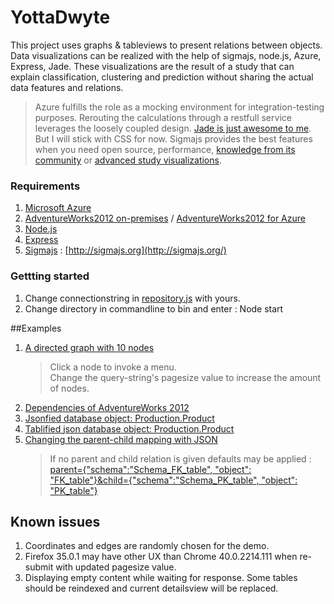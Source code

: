 # YottaDwyte
This project uses graphs & tableviews to present relations between objects. Data visualizations can be realized with the help of sigmajs, node.js, Azure, Express, Jade. These visualizations are the result of a study that can explain classification, clustering and prediction without sharing the actual data features and relations. 
>Azure fulfills the role as a mocking environment for integration-testing purposes. Rerouting the calculations through a restfull service leverages the loosely coupled design. [Jade is just awesome to me](https://github.com/DoctorBoo/YottaDwyte/blob/master/views/directed.jade). But I will stick with CSS for now. Sigmajs provides the best features when you need open source, performance, [knowledge from its community](https://consortium.gephi.org/members.html) or [advanced study visualizations](https://gephi.github.io/).

### Requirements
1. [Microsoft Azure ](http://www.microsoft.com/bizspark/azure/getstarted.aspx)
2. [AdventureWorks2012 on-premises](http://msftdbprodsamples.codeplex.com/releases/view/93587) / [AdventureWorks2012 for Azure](http://msftdbprodsamples.codeplex.com/releases/view/37304) 
3. [Node.js](http://nodejs.org/)
4. [Express](http://expressjs.com/)
5. [Sigmajs](https://github.com/jacomyal/sigma.js/wiki) : [http://sigmajs.org](http://sigmajs.org/) 

### Gettting started
1. Change connectionstring in [repository.js](https://github.com/DoctorBoo/YottaDwyte/blob/master/routes/repository.js) with yours.
2. Change directory in commandline to bin and enter : Node start 

##Examples
1. [A directed graph with 10 nodes](http://haxe2.azurewebsites.net/graph?dependencies&show&pagesize=10)  
	>Click a node to invoke a menu.  
    Change the query-string's pagesize value to increase the amount of nodes.
2. [Dependencies of AdventureWorks 2012](http://haxe2.azurewebsites.net/graph/query?dependencies&pagesize=100&tablify)  
3. [Jsonfied database object: Production.Product](http://haxe2.azurewebsites.net/graph/query?table=production.product&pagesize=10)
4. [Tablified json database object: Production.Product](http://haxe2.azurewebsites.net/graph/query?table=production.product&pagesize=10&tablify)
5. [Changing the parent-child mapping with JSON](http://haxe2.azurewebsites.net/graph?dependencies&pagesize=10&parent={%22schema%22:%22Schema_FK_table%22,%20%22object%22:%20%22FK_column%22}&child={%22schema%22:%22Schema_PK_table%22,%20%22object%22:%20%22PK_column%22}&show)
	> If no parent and child relation is given defaults may be applied :
    [parent={"schema":"Schema_FK_table", "object": "FK_table"}&child={"schema":"Schema_PK_table", "object": "PK_table"}](http://haxe2.azurewebsites.net/graph?dependencies&pagesize=10&parent={%22schema%22:%22Schema_FK_table%22,%20%22object%22:%20%22FK_table%22}&child={%22schema%22:%22Schema_PK_table%22,%20%22object%22:%20%22PK_table%22}&show)  

## Known issues
1. Coordinates and edges are randomly chosen for the demo.
2. Firefox 35.0.1 may have other UX than Chrome 40.0.2214.111 when re-submit with updated pagesize value.
3. Displaying empty content while waiting for response. Some tables should be reindexed and current detailsview will be replaced.














